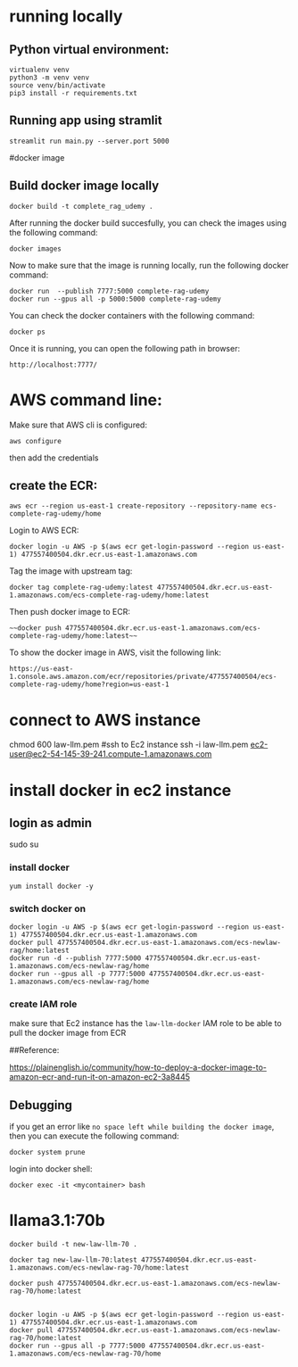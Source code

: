 # running locally
## Python virtual environment:
```
virtualenv venv
python3 -m venv venv
source venv/bin/activate
pip3 install -r requirements.txt 
```
## Running app using stramlit
```
streamlit run main.py --server.port 5000
```
#docker image
## Build docker image locally
```
docker build -t complete_rag_udemy .
```
After running the docker build succesfully, you can check the images using the following command:

```
docker images 
```

Now to make sure that the image is running locally, run the following docker command:

```
docker run  --publish 7777:5000 complete-rag-udemy
docker run --gpus all -p 5000:5000 complete-rag-udemy

```
You can check the docker containers with the following command:

```
docker ps
```

Once it is running, you can open the following path in browser:
```
http://localhost:7777/
```

# AWS command line:
Make sure that AWS cli is configured:
```
aws configure
```
then add the credentials

## create the ECR:
```
aws ecr --region us-east-1 create-repository --repository-name ecs-complete-rag-udemy/home
```
Login to AWS ECR:
```
docker login -u AWS -p $(aws ecr get-login-password --region us-east-1) 477557400504.dkr.ecr.us-east-1.amazonaws.com
```

Tag the image with upstream tag:
```
docker tag complete-rag-udemy:latest 477557400504.dkr.ecr.us-east-1.amazonaws.com/ecs-complete-rag-udemy/home:latest
```

Then push docker image to ECR:

```
~~docker push 477557400504.dkr.ecr.us-east-1.amazonaws.com/ecs-complete-rag-udemy/home:latest~~
```


To show the docker image in AWS, visit the following link:
```
https://us-east-1.console.aws.amazon.com/ecr/repositories/private/477557400504/ecs-complete-rag-udemy/home?region=us-east-1
```

# connect to AWS instance 
chmod 600 law-llm.pem
#ssh to Ec2 instance
ssh -i law-llm.pem ec2-user@ec2-54-145-39-241.compute-1.amazonaws.com
# install docker in ec2 instance 
## login as admin
sudo su
### install docker
```
yum install docker -y
```
### switch docker on
```
docker login -u AWS -p $(aws ecr get-login-password --region us-east-1) 477557400504.dkr.ecr.us-east-1.amazonaws.com
docker pull 477557400504.dkr.ecr.us-east-1.amazonaws.com/ecs-newlaw-rag/home:latest
docker run -d --publish 7777:5000 477557400504.dkr.ecr.us-east-1.amazonaws.com/ecs-newlaw-rag/home
docker run --gpus all -p 7777:5000 477557400504.dkr.ecr.us-east-1.amazonaws.com/ecs-newlaw-rag/home

```
### create IAM role 
make sure that Ec2 instance has the `law-llm-docker` IAM role to be able to pull the docker image from ECR


##Reference: 

https://plainenglish.io/community/how-to-deploy-a-docker-image-to-amazon-ecr-and-run-it-on-amazon-ec2-3a8445

## Debugging
if you get an error like `no space left while building the docker image`, then you can execute the following command:

```
docker system prune
```

login into docker shell:

```
docker exec -it <mycontainer> bash
```


# llama3.1:70b

```
docker build -t new-law-llm-70 .

docker tag new-law-llm-70:latest 477557400504.dkr.ecr.us-east-1.amazonaws.com/ecs-newlaw-rag-70/home:latest

docker push 477557400504.dkr.ecr.us-east-1.amazonaws.com/ecs-newlaw-rag-70/home:latest


docker login -u AWS -p $(aws ecr get-login-password --region us-east-1) 477557400504.dkr.ecr.us-east-1.amazonaws.com
docker pull 477557400504.dkr.ecr.us-east-1.amazonaws.com/ecs-newlaw-rag-70/home:latest
docker run --gpus all -p 7777:5000 477557400504.dkr.ecr.us-east-1.amazonaws.com/ecs-newlaw-rag-70/home
```
